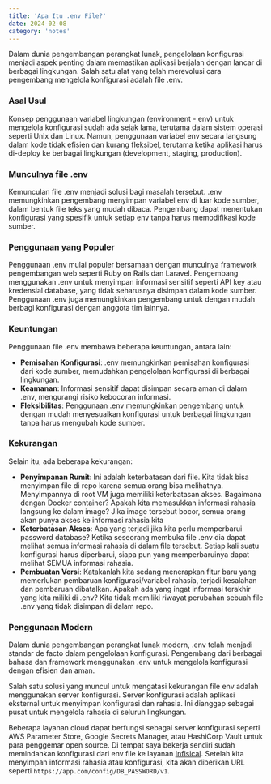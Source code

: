 ```yaml
---
title: 'Apa Itu .env File?'
date: 2024-02-08
category: 'notes'
---
```


Dalam dunia pengembangan perangkat lunak, pengelolaan konfigurasi menjadi aspek penting dalam memastikan aplikasi berjalan dengan lancar di berbagai lingkungan. Salah satu alat yang telah merevolusi cara pengembang mengelola konfigurasi adalah file .env.

### Asal Usul

Konsep penggunaan variabel lingkungan (environment - env) untuk mengelola konfigurasi sudah ada sejak lama, terutama dalam sistem operasi seperti Unix dan Linux. Namun, penggunaan variabel env secara langsung dalam kode tidak efisien dan kurang fleksibel, terutama ketika aplikasi harus di-deploy ke berbagai lingkungan (development, staging, production).

### Munculnya file .env

Kemunculan file .env menjadi solusi bagi masalah tersebut. .env memungkinkan pengembang menyimpan variabel env di luar kode sumber, dalam bentuk file teks yang mudah dibaca. Pengembang dapat menentukan konfigurasi yang spesifik untuk setiap env tanpa harus memodifikasi kode sumber.

### Penggunaan yang Populer

Penggunaan .env mulai populer bersamaan dengan munculnya framework pengembangan web seperti Ruby on Rails dan Laravel. Pengembang menggunakan .env untuk menyimpan informasi sensitif seperti API key atau kredensial database, yang tidak seharusnya disimpan dalam kode sumber. Penggunaan .env juga memungkinkan pengembang untuk dengan mudah berbagi konfigurasi dengan anggota tim lainnya.

### Keuntungan

Penggunaan file .env membawa beberapa keuntungan, antara lain:
- **Pemisahan Konfigurasi**: .env memungkinkan pemisahan konfigurasi dari kode sumber, memudahkan pengelolaan konfigurasi di berbagai lingkungan.
- **Keamanan**: Informasi sensitif dapat disimpan secara aman di dalam .env, mengurangi risiko kebocoran informasi.
- **Fleksibilitas**: Penggunaan .env memungkinkan pengembang untuk dengan mudah menyesuaikan konfigurasi untuk berbagai lingkungan tanpa harus mengubah kode sumber.

### Kekurangan

Selain itu, ada beberapa kekurangan:
- **Penyimpanan Rumit**: Ini adalah keterbatasan dari file. Kita tidak bisa menyimpan file di repo karena semua orang bisa melihatnya. Menyimpannya di root VM juga memiliki keterbatasan akses. Bagaimana dengan Docker container? Apakah kita memasukkan informasi rahasia langsung ke dalam image? Jika image tersebut bocor, semua orang akan punya akses ke informasi rahasia kita
- **Keterbatasan Akses**: Apa yang terjadi jika kita perlu memperbarui password database? Ketika seseorang membuka file .env dia dapat melihat semua informasi rahasia di dalam file tersebut. Setiap kali suatu konfigurasi harus diperbarui, siapa pun yang memperbaruinya dapat melihat SEMUA informasi rahasia.
- **Pembuatan Versi**: Katakanlah kita sedang menerapkan fitur baru yang memerlukan pembaruan konfigurasi/variabel rahasia, terjadi kesalahan dan pembaruan dibatalkan. Apakah ada yang ingat informasi terakhir yang kita miliki di .env? Kita tidak memiliki riwayat perubahan sebuah file .env yang tidak disimpan di dalam repo.

### Penggunaan Modern

Dalam dunia pengembangan perangkat lunak modern, .env telah menjadi standar de facto dalam pengelolaan konfigurasi. Pengembang dari berbagai bahasa dan framework menggunakan .env untuk mengelola konfigurasi dengan efisien dan aman. 

Salah satu solusi yang muncul untuk mengatasi kekurangan file env adalah menggunakan server konfigurasi. Server konfigurasi adalah aplikasi eksternal untuk menyimpan konfigurasi dan rahasia. Ini dianggap sebagai pusat untuk mengelola rahasia di seluruh lingkungan.

Beberapa layanan cloud dapat berfungsi sebagai server konfigurasi seperti AWS Parameter Store, Google Secrets Manager, atau HashiCorp Vault untuk para penggemar open source. Di tempat saya bekerja sendiri sudah memindahkan konfigurasi dari env file ke layanan [Infisical](https://infisical.com/). Setelah kita menyimpan informasi rahasia atau konfigurasi, kita akan diberikan URL seperti `https://app.com/config/DB_PASSWORD/v1`.